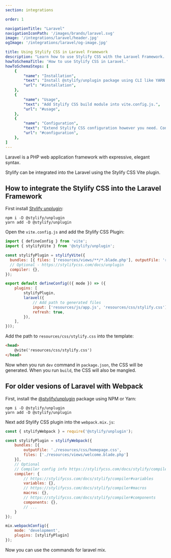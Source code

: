 ```yaml
---
section: integrations

order: 1

navigationTitle: "Laravel"
navigationIconPath: '/images/brands/laravel.svg'
image: '/integrations/laravel/header.jpg'
ogImage: '/integrations/laravel/og-image.jpg'

title: Using Stylify CSS in Laravel Framework
description: "Learn how to use Stylify CSS with the Laravel Framework. Code your Laravel website faster with Stylify CSS."
howToSchemaTitle: 'How to use Stylify CSS in Laravel.'
howToSchemaSteps: [
	{
		"name": "Installation",
		"text": "Install @stylify/unplugin package using CLI like YARN or NPM.",
		"url": "#installation",
	},
	{
		"name": "Usage",
		"text": "Add Stylify CSS build module into vite.config.js.",
		"url": "#usage",
	},
	{
		"name": "Configuration",
		"text": "Extend Stylify CSS configuration however you need. Configure variables, components, custom selectors and a lot more.",
		"url": "#configuration",
	},
]
---
```


Laravel is a PHP web application framework with expressive, elegant syntax.

Stylify can be integrated into the Laravel using the Stylify CSS Vite plugin.

<note><template>
Integration example for the Laravel framework can be found in <a href="https://github.com/stylify/integrations-examples/tree/master/laravel" target="_blank" rel="noopener">integrations examples repository</a>.
</template></note>

## How to integrate the Stylify CSS into the Laravel Framework

First install [Stylify unplugin](/docs/unplugin):
```
npm i -D @stylify/unplugin
yarn add -D @stylify/unplugin
```

Open the `vite.config.js` and add the Stylify CSS Plugin:
```js
import { defineConfig } from 'vite';
import { stylifyVite } from '@stylify/unplugin';

const stylifyPlugin = stylifyVite({
  bundles: [{ files: ['resources/views/**/*.blade.php'], outputFile: 'resources/css/stylify.css' }],
  // Optional - https://stylifycss.com/docs/unplugin
  compiler: {},
});

export default defineConfig(({ mode }) => ({
	plugins: [
		stylifyPlugin,
		laravel({
			// Add path to generated files
            input: ['resources/js/app.js', 'resources/css/stylify.css'],
            refresh: true,
        }),
	],
}));
```

Add the path to `resources/css/stylify.css` into the template:

```html
<head>
	@vite('resources/css/stylify.css')
</head>
```

Now when you run `dev` command in `package.json`, the CSS will be generated. When you run `build`, the CSS will also be mangled.

## For older vesions of Laravel with Webpack

First, install the [@stylify/unplugin](/docs/unplugin) package using NPM or Yarn:

```
npm i -D @stylify/unplugin
yarn add -D @stylify/unplugin
```

Next add Stylify CSS plugin into the `webpack.mix.js`:

```js
const { stylifyWebpack } = require('@stylify/unplugin');

const stylifyPlugin = stylifyWebpack({
	bundles: [{
		outputFile: './resources/css/homepage.css',
		files: ['./resources/views/welcome.blade.php']
	}],
	// Optional
	// Compiler config info https://stylifycss.com/docs/stylify/compiler#configuration
	compiler: {
		// https://stylifycss.com/docs/stylify/compiler#variables
		variables: {},
		// https://stylifycss.com/docs/stylify/compiler#macros
		macros: {},
		// https://stylifycss.com/docs/stylify/compiler#components
		components: {},
		// ...
	}
});

mix.webpackConfig({
	mode: 'development',
	plugins: [stylifyPlugin]
});
```

Now you can use the commands for laravel mix.

<docs-unplugin-build-info></docs-unplugin-build-info>

<where-to-next />
